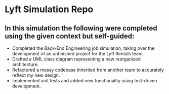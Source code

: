 # Lyft Simulation Repo
## In this simulation the following were completed using the given context but self-guided:
- Completed the Back-End Engineering job simulation, taking over the development of an unfinished project for the Lyft Rentals team.
- Drafted a UML class diagram representing a new reorganized architecture.
- Refactored a messy codebase inherited from another team to accurately reflect my new design.
- Implemented unit tests and added new functionality using test-driven development.

